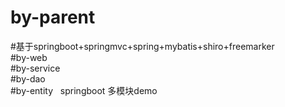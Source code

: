 # by-parent  
#基于springboot+springmvc+spring+mybatis+shiro+freemarker  
#by-web  
#by-service  
#by-dao  
#by-entity  
springboot 多模块demo
